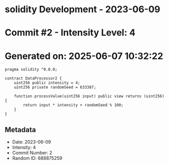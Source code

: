 ﻿# solidity Development - 2023-06-09
# Commit #2 - Intensity Level: 4
# Generated on: 2025-06-07 10:32:22
```solidity
pragma solidity ^0.8.0;

contract DataProcessor2 {
    uint256 public intensity = 4;
    uint256 private randomSeed = 633387;

    function processValue(uint256 input) public view returns (uint256) {
        return input * intensity + randomSeed % 100;
    }
}
```
## Metadata
- Date: 2023-06-09
- Intensity: 4
- Commit Number: 2
- Random ID: 688875259
